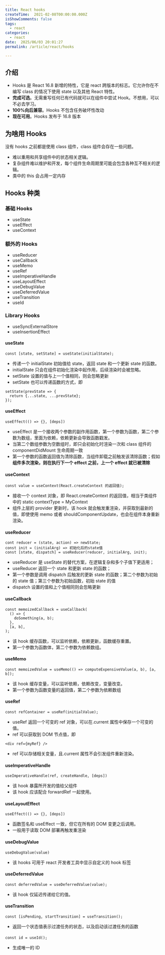 ```yaml
---
title: React hooks
createTime:  2021-02-08T00:00:00.000Z
isShowComments: false
tags:
  - react
categories:
  - react
date:  2025/06/03 20:01:27
permalink: /article/react/hooks

---
```


## 介绍

-   Hooks 是 React 16.8 新增的特性，它是 react 跨版本的标志。它允许你在不编写 class 的情况下使用 state 以及其他 React 特性。
-   **完成可选**。无需重写任何已有代码就可以在组件中尝试 Hook。不想用，可以不必去学习。
-   **100%向后兼容**。Hooks 不包含任务破坏性改动
-   **现在可用**。Hooks 发布于 16.8 版本

## 为啥用 Hooks

没有 hooks 之前都是使用 class 组件，class 组件会存在一些问题。

-   难以重用和共享组件中的状态相关逻辑。
-   复杂组件难以维护和开发，每个组件生命周期里可能会包含各种互不相关的逻辑。
-   类中的 this 会占用一定内存

## Hooks 种类

### 基础 Hooks

-   useState
-   useEffect
-   useContext

### 额外的 Hooks

-   useReducer
-   useCallback
-   useMemo
-   useRef
-   useImperativeHandle
-   useLayoutEffect
-   useDebugValue
-   useDeferredValue
-   useTransition
-   useId

### Library Hooks

-   useSyncExternalStore
-   useInsertionEffect

#### useState

```
const [state, setState] = useState(initialState);
```

-   传递一个 initialState 初始值给 state，返回 state 和一个更新 state 的函数。
-   initialState 只会在组件初始化渲染中起作用，后续渲染时会被忽略。
-   setState 设置的值与上一个值相同，则会忽略更新
-   setState 也可以传递函数的方式，即

```
setState(prevState => {
  return {...state, ...prevState};
});
```

#### useEffect

```
useEffect(() => {}, [deps])
```

-   useEffect 是一个接收两个参数的副作用函数，第一个参数为函数，第二个参数为数组，里面为依赖，依赖更新会导致函数戳发。
-   当第二个数组参数为空数组时，即只会初始化时渲染一次和 class 组件的 componentDidMount 生命周期一致
-   第一个参数的函数返回值为清除函数，当组件卸载之前触发该清除函数；假如**组件多次渲染，则在执行下一个 effect 之前，上一个 effect 就已被清除**

#### useContext

```
const value = useContext(React.createContext 的返回值);
```

-   接收一个 context 对象，即 React.createContext 的返回值，相当于类组件中的 static contextType = MyContext
-   组件上层的 provider 更新时，该 hook 就会触发重渲染，并获取到最新的值，即使使用 memo 或者 shouldComponentUpdate，也会在组件本身重新渲染。

#### useReducer

```
cont reducer = (state, action) => newState;
const init = (initialArg) => 初始化后的state值
const [state, dispatch] = useReducer(reducer, initialArg, init);
```

-   useReducer 是 useState 的替代方案，在逻辑复杂和多个子值下更适用；
-   useReducer 返回一个 state 和更新 state 的函数；
-   第一个参数是调用 dispatch 后触发的更新 state 的函数；第二个参数为初始的 state 值；第三个参数为初始函数，初始 state 的值
-   dispatch 设置的值和上个值相同则会忽略更新

#### useCallback

```
const memoizedCallback = useCallback(
  () => {
    doSomething(a, b);
  },
  [a, b],
);
```

-   该 hook 缓存函数，可以监听依赖，依赖更新，函数缓存重置。
-   第一个参数为函数体，第二个参数为依赖数组。

#### useMemo

```
const memoizedValue = useMemo(() => computeExpensiveValue(a, b), [a, b]);
```

-   该 hook 缓存变量，可以监听依赖，依赖改变，变量改变。
-   第一个参数为函数变量的返回值，第二个参数为依赖数组

#### useRef

```
const refContainer = useRef(initialValue);
```

-   useRef 返回一个可变的 ref 对象，可以在.current 属性中保存一个可变的值。
-   ref 可以获取到 DOM 节点值，即

```
<div ref={myRef} />
```

-   ref 可以存储相关变量，且.current 属性不会引发组件重新渲染。

#### useImperativeHandle

```
useImperativeHandle(ref, createHandle, [deps])
```

-   该 hook 暴露所开发的值给父组件
-   该 hook 应该配合 forwardRef 一起使用。

#### useLayoutEffect

```
useEffect(() => {}, [deps])
```

-   函数签名和 useEffect 一致，但它在所有的 DOM 变更之后调用。
-   一般用于读取 DOM 部署再触发重渲染

#### useDebugValue

```
useDebugValue(value)
```

-   该 hooks 可用于 react 开发者工具中显示自定义的 hook 标签

#### useDeferredValue

```
const deferredValue = useDeferredValue(value);
```

-   该 hook 仅延迟传递给它的值。

#### useTransition

```
const [isPending, startTransition] = useTransition();
```

-   返回一个状态值表示过渡任务的状态，以及启动该过渡任务的函数

####

```
const id = useId();
```

-   生成唯一的 ID
